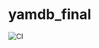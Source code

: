 # yamdb_final

![CI](https://github.com/rshafikov/yamdb_final/actions/workflows/yamdb_workflow.yml/badge.svg?branch=master)